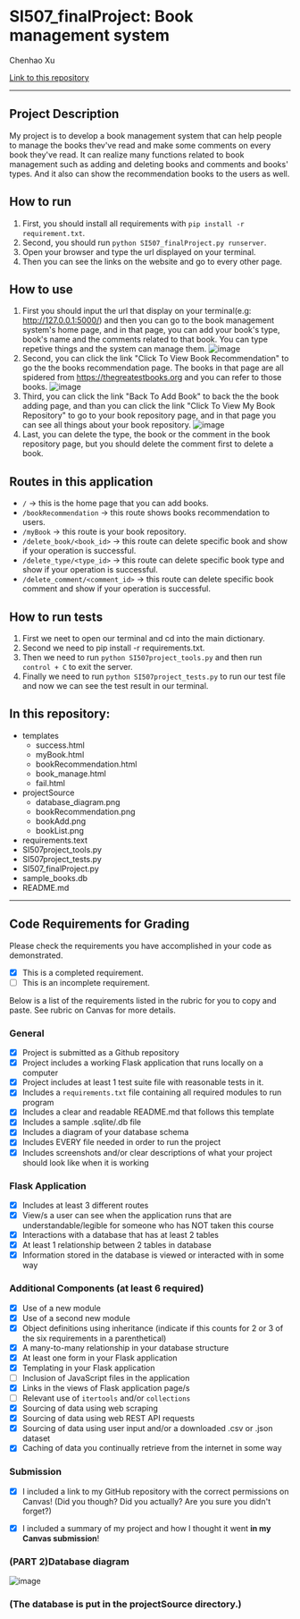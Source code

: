 # SI507_finalProject: Book management system

Chenhao Xu

[Link to this repository](https://github.com/chhaoxu/SI507---Final-Project)

---

## Project Description

My project is to develop a book management system that can help people to manage the books thev've read and make some comments on every book they've read. It can realize many functions related to book management such as adding and deleting books and comments and books' types. And it also can show the recommendation books to the users as well.

## How to run

1. First, you should install all requirements with `pip install -r requirement.txt`.
2. Second, you should run `python SI507_finalProject.py runserver`.
3. Open your browser and type the url displayed on your terminal.
4. Then you can see the links on the website and go to every other page.

## How to use

1. First you should input the url that display on your terminal(e.g: http://127.0.0.1:5000/) and then you can go to the book management system's home page, and in that page, you can add your book's type, book's name and the comments related to that book. You can type repetive things and the system can manage them.
![image](https://github.com/chhaoxu/SI507---Final-Project/raw/master/projectSource/bookAdd.png)
2. Second, you can click the link "Click To View Book Recommendation" to go the the books recommendation page. The books in that page are all spidered from https://thegreatestbooks.org and you can refer to those books.
![image](https://github.com/chhaoxu/SI507---Final-Project/raw/master/projectSource/bookRecommendation.png)
3. Third, you can click the link "Back To Add Book" to back the the book adding page, and than you can click the link "Click To View My Book Repository" to go to your book repository page, and in that page you can see all things about your book repository.
![image](https://github.com/chhaoxu/SI507---Final-Project/raw/master/projectSource/bookList.png)
4. Last, you can delete the type, the book or the comment in the book repository page, but you should delete the comment first to delete a book.


## Routes in this application
- `/` -> this is the home page that you can add books.
- `/bookRecommendation` -> this route shows books recommendation to users.
- `/myBook` -> this route is your book repository.
- `/delete_book/<book_id>` -> this route can delete specific book and show if your operation is successful.
- `/delete_type/<type_id>` -> this route can delete specific book type and show if your operation is successful.
- `/delete_comment/<comment_id>` -> this route can delete specific book comment and show if your operation is successful.

## How to run tests
1. First we neet to open our terminal and cd into the main dictionary.
2. Second we need to pip install -r requirements.txt.
3. Then we need to run `python SI507project_tools.py` and then run `control + C` to exit the server.
4. Finally we need to run `python SI507project_tests.py` to run our test file and now we can see the test result in our terminal.

## In this repository:
- templates
  - success.html
  - myBook.html
  - bookRecommendation.html
  - book_manage.html
  - fail.html
- projectSource
  - database_diagram.png
  - bookRecommendation.png
  - bookAdd.png
  - bookList.png
- requirements.text
- SI507project_tools.py
- SI507project_tests.py
- SI507_finalProject.py
- sample_books.db
- README.md
---
## Code Requirements for Grading
Please check the requirements you have accomplished in your code as demonstrated.
- [x] This is a completed requirement.
- [ ] This is an incomplete requirement.

Below is a list of the requirements listed in the rubric for you to copy and paste.  See rubric on Canvas for more details.

### General
- [x] Project is submitted as a Github repository
- [x] Project includes a working Flask application that runs locally on a computer
- [x] Project includes at least 1 test suite file with reasonable tests in it.
- [x] Includes a `requirements.txt` file containing all required modules to run program
- [x] Includes a clear and readable README.md that follows this template
- [x] Includes a sample .sqlite/.db file
- [x] Includes a diagram of your database schema
- [x] Includes EVERY file needed in order to run the project
- [x] Includes screenshots and/or clear descriptions of what your project should look like when it is working

### Flask Application
- [x] Includes at least 3 different routes
- [x] View/s a user can see when the application runs that are understandable/legible for someone who has NOT taken this course
- [x] Interactions with a database that has at least 2 tables
- [x] At least 1 relationship between 2 tables in database
- [x] Information stored in the database is viewed or interacted with in some way

### Additional Components (at least 6 required)
- [x] Use of a new module
- [x] Use of a second new module
- [x] Object definitions using inheritance (indicate if this counts for 2 or 3 of the six requirements in a parenthetical)
- [x] A many-to-many relationship in your database structure
- [x] At least one form in your Flask application
- [x] Templating in your Flask application
- [ ] Inclusion of JavaScript files in the application
- [x] Links in the views of Flask application page/s
- [ ] Relevant use of `itertools` and/or `collections`
- [x] Sourcing of data using web scraping
- [x] Sourcing of data using web REST API requests
- [x] Sourcing of data using user input and/or a downloaded .csv or .json dataset
- [x] Caching of data you continually retrieve from the internet in some way

### Submission
- [x] I included a link to my GitHub repository with the correct permissions on Canvas! (Did you though? Did you actually? Are you sure you didn't forget?)
- [x] I included a summary of my project and how I thought it went **in my Canvas submission**!


### (PART 2)Database diagram
![image](https://github.com/chhaoxu/SI507---Final-Project/raw/master/projectSource/database_diagram.png)
<h3>(The database is put in the projectSource directory.)</h3>
